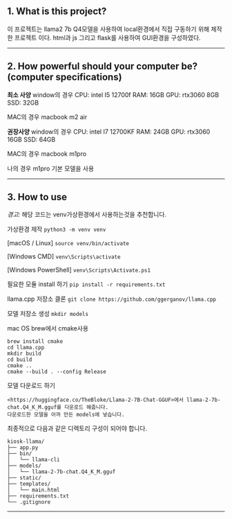 ## 1. What is this project?
이 프로젝트는 llama2 7b Q4모델을 사용하여 local환경에서 직접 구동하기 위해 제작한 프로젝트 이다.
html과 js 그리고 flask를 사용하여 GUI환경을 구성하였다.

***

## 2. How powerful should your computer be? (computer specifications)
**최소 사양**
window의 경우
CPU: intel I5 12700f
RAM: 16GB
GPU: rtx3060 8GB
SSD: 32GB

MAC의 경우 macbook m2 air

**권장사양**
window의 경우
CPU: intel I7 12700KF
RAM: 24GB
GPU: rtx3060 16GB
SSD: 64GB

MAC의 경우 macbook m1pro 

나의 경우 m1pro 기본 모델을 사용

***

## 3. How to use
*경고:* 해당 코드는 venv가상환경에서 사용하는것을 추천합니다.

가상환경 제작
`python3 -m venv venv`

[macOS / Linux]
`source venv/bin/activate`

[Windows CMD]
`venv\Scripts\activate`

[Windows PowerShell]
`venv\Scripts\Activate.ps1`

필요한 모듈 install 하기
`pip install -r requirements.txt`

llama.cpp 저장소 클론
`git clone https://github.com/ggerganov/llama.cpp`

모델 저장소 생성
`mkdir models`

mac OS brew에서 cmake사용
```
brew install cmake
cd llama.cpp
mkdir build
cd build
cmake ..
cmake --build . --config Release
```

모델 다운로드 하기
```
<https://huggingface.co/TheBloke/Llama-2-7B-Chat-GGUF>에서 llama-2-7b-chat.Q4_K_M.gguf를 다운로드 해줍니다.
다운로드한 모델을 아까 만든 models에 넣습니다.
```


최종적으로 다음과 같은 디렉토리 구성이 되어야 합니다.
```
kiosk-llama/
├── app.py
├── bin/
│   └── llama-cli
├── models/
│   └── llama-2-7b-chat.Q4_K_M.gguf
├── static/
├── templates/
│   └── main.html
├── requirements.txt
└── .gitignore
```

***
